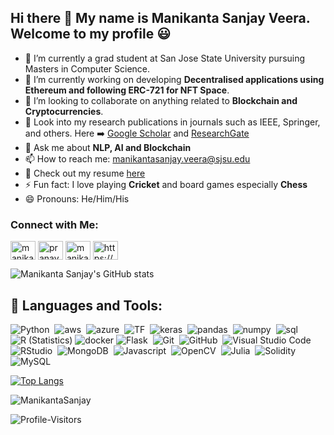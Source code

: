 ## Hi there 👋 My name is Manikanta Sanjay Veera. Welcome to my profile 😃


* 🔭 I’m currently a grad student at San Jose State University pursuing Masters in Computer Science.
* 🌱 I’m currently working on developing **Decentralised applications using Ethereum and following ERC-721 for NFT Space**.
* 👯 I’m looking to collaborate on anything related to **Blockchain and Cryptocurrencies**.
* 📝 Look into my research publications in journals such as IEEE, Springer, and others. Here ➡️ [Google Scholar](https://scholar.google.com/citations?user=1wn-4kkAAAAJ&hl=en ) and [ResearchGate](https://www.researchgate.net/profile/V-Manikanta-Sanjay)
* 💬 Ask me about **NLP, AI and Blockchain**
* 📫 How to reach me: [manikantasanjay.veera@sjsu.edu](manikantasanjay.veera@sjsu.edu)
* 📄 Check out my resume [here](https://drive.google.com/file/d/13C8WyffQWVjzLapxLTbF3y2sc7flF5cw/view?usp=sharing)
* ⚡ Fun fact: I love playing **Cricket** and board games especially **Chess**
* 😄 Pronouns: He/Him/His

### Connect with Me:

<p align="left">
<a href="https://twitter.com/manikantasanjay" target="blank"><img align="center" src="https://raw.githubusercontent.com/rahuldkjain/github-profile-readme-generator/master/src/images/icons/Social/twitter.svg" alt="manikantasanjay" height="30" width="40" /></a>
<a href="https://www.linkedin.com/in/manikanta-sanjay-veera-a24736b7/" target="blank"><img align="center" src="https://raw.githubusercontent.com/rahuldkjain/github-profile-readme-generator/master/src/images/icons/Social/linked-in-alt.svg" alt="pranay-reddy-79b2781b7" height="30" width="40" /></a>
<a href="https://www.kaggle.com/manikantasanjayv" target="blank"><img align="center" src="https://raw.githubusercontent.com/rahuldkjain/github-profile-readme-generator/master/src/images/icons/Social/kaggle.svg" alt="manikantasanjay" height="30" width="40" /></a>
<a href="https://discord.com/users/601091143991689216" target="blank"><img align="center" src="https://raw.githubusercontent.com/rahuldkjain/github-profile-readme-generator/master/src/images/icons/Social/discord.svg" alt="https://discord.com/users/601091143991689216" height="30" width="40" /></a>
</p>

![Manikanta Sanjay's GitHub stats](https://github-readme-stats.vercel.app/api?username=ManikantaSanjay&show_icons=true&theme=dark)

## 🧰 Languages and Tools:
![Python](https://img.shields.io/badge/-Python-05122A?style=flat&logo=python)&nbsp;
![aws](https://img.shields.io/badge/AWS%20-%23FF9900.svg?&style=for-the-badge&logo=amazon-aws&logoColor=white)&nbsp;
![azure](https://img.shields.io/badge/AZURE%20-%23FF9900.svg?&style=for-the-badge&logo=azure&logoColor=white)&nbsp;
![TF](https://aleen42.github.io/badges/src/tensorflow.svg)&nbsp;
![keras](https://img.shields.io/badge/Keras%20-%23D00000.svg?&style=for-the-badge&logo=Keras&logoColor=whit)&nbsp;
![pandas](https://img.shields.io/badge/pandas%20-%23150458.svg?&style=for-the-badge&logo=pandas&logoColor=white)&nbsp;
![numpy](https://img.shields.io/badge/numpy%20-%23013243.svg?&style=for-the-badge&logo=numpy&logoColor=white)&nbsp;
![sql](https://img.shields.io/badge/postgres-%23316192.svg?&style=for-the-badge&logo=postgresql&logoColor=white)&nbsp;
![R (Statistics)](https://img.shields.io/badge/-R-05122A?style=flat&logo=R&logoColor=276DC3)
![docker](https://aleen42.github.io/badges/src/docker.svg)
![Flask](https://img.shields.io/badge/-Flask-05122A?style=flat&logo=flask)&nbsp;
![Git](https://img.shields.io/badge/-Git-05122A?style=flat&logo=git)&nbsp;
![GitHub](https://img.shields.io/badge/-GitHub-05122A?style=flat&logo=github)&nbsp;
![Visual Studio Code](https://img.shields.io/badge/-Visual%20Studio%20Code-05122A?style=flat&logo=visual-studio-code&logoColor=007ACC)&nbsp;
![RStudio](https://img.shields.io/badge/-RStudio-05122A?style=flat&logo=rstudio)&nbsp;
![MongoDB](https://img.shields.io/badge/-MongoDb-05122A?style=flat&logo=mongodb)&nbsp;
![Javascript](https://img.shields.io/badge/-JavaScript-05122A?style=flat&logo=javascript)&nbsp;
![OpenCV](https://img.shields.io/badge/-OpenCV-05122A?style=flat&logo=opencv)&nbsp;
![Julia](https://img.shields.io/badge/-Julia-05122A?style=flat&logo=julia)&nbsp;
![Solidity](https://img.shields.io/badge/-Solidity-05122A?style=flat&logo=solidity)&nbsp;
![MySQL](https://img.shields.io/badge/-MySQL-05122A?style=flat&logo=mysql)&nbsp;

[![Top Langs](https://github-readme-stats.vercel.app/api/top-langs/?username=ManikantaSanjay&layout=compact)](https://github.com/ManikantaSanjay/github-readme-stats)

<p><img align="center" src="https://github-readme-streak-stats.herokuapp.com/?user=ManikantaSanjay&" alt="ManikantaSanjay" /></p>

![Profile-Visitors](https://visitor-badge.laobi.icu/badge?page_id=ManikantaSanjay.ManikantaSanjay)

<!--
**ManikantaSanjay/ManikantaSanjay** is a ✨ _special_ ✨ repository because its `README.md` (this file) appears on your GitHub profile.

Here are some ideas to get you started:

- 🔭 I’m currently working on Time Series Forecasting
- 🌱 I’m currently learning 
- 👯 I’m looking to collaborate on ...
- 🤔 I’m looking for help with ...
- 💬 Ask me about ...
- 📫 How to reach me: ...
- 😄 Pronouns: ...
- ⚡ Fun fact: ...
-->
